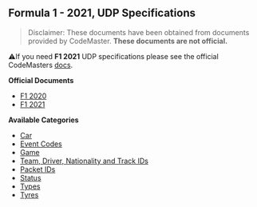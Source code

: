 ## Formula 1 - 2021, UDP Specifications

> Disclaimer: These documents have been obtained from documents provided by CodeMaster. **These documents are not official.**

⚠️If you need **F1 2021** UDP specifications please see the official CodeMasters [docs](https://forums.codemasters.com/topic/80231-f1-2021-udp-specification).

**Official Documents**
- [F1 2020](https://forums.codemasters.com/topic/50942-f1-2020-udp-specification)
- [F1 2021](https://forums.codemasters.com/topic/80231-f1-2021-udp-specification)

**Available Categories**

- [Car](CAR.md)
- [Event Codes](EVENT_CODES.md)
- [Game](GAME.md)
- [Team, Driver, Nationality and Track IDs](IDS.md)
- [Packet IDs](PACKET_IDS.md)
- [Status](STATUS.md)
- [Types](TYPES.md)
- [Tyres](TYRES.md)